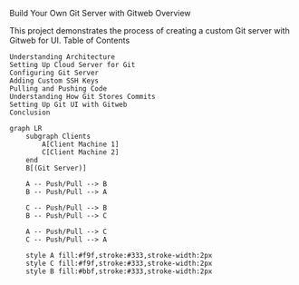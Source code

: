 Build Your Own Git Server with Gitweb
Overview

This project demonstrates the process of creating a custom Git server with Gitweb for UI.
Table of Contents

    Understanding Architecture
    Setting Up Cloud Server for Git
    Configuring Git Server
    Adding Custom SSH Keys
    Pulling and Pushing Code
    Understanding How Git Stores Commits
    Setting Up Git UI with Gitweb
    Conclusion
```mermaid
graph LR
    subgraph Clients
        A[Client Machine 1]
        C[Client Machine 2]
    end
    B[(Git Server)]

    A -- Push/Pull --> B
    B -- Push/Pull --> A

    C -- Push/Pull --> B
    B -- Push/Pull --> C

    A -- Push/Pull --> C
    C -- Push/Pull --> A

    style A fill:#f9f,stroke:#333,stroke-width:2px
    style C fill:#f9f,stroke:#333,stroke-width:2px
    style B fill:#bbf,stroke:#333,stroke-width:2px


